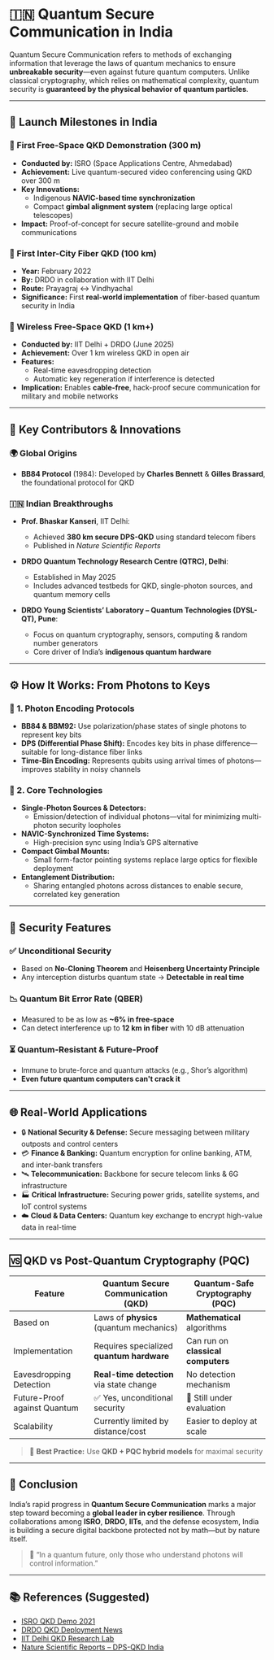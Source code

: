 # 🇮🇳 Quantum Secure Communication in India

Quantum Secure Communication refers to methods of exchanging information that leverage the laws of quantum mechanics to ensure **unbreakable security**—even against future quantum computers. Unlike classical cryptography, which relies on mathematical complexity, quantum security is **guaranteed by the physical behavior of quantum particles**.

---

## 🚀 Launch Milestones in India

### 🔹 First Free-Space QKD Demonstration (300 m)
- **Conducted by:** ISRO (Space Applications Centre, Ahmedabad)
- **Achievement:** Live quantum-secured video conferencing using QKD over 300 m
- **Key Innovations:**  
  - Indigenous **NAVIC-based time synchronization**  
  - Compact **gimbal alignment system** (replacing large optical telescopes)  
- **Impact:** Proof-of-concept for secure satellite-ground and mobile communications

### 🔹 First Inter-City Fiber QKD (100 km)
- **Year:** February 2022  
- **By:** DRDO in collaboration with IIT Delhi  
- **Route:** Prayagraj ↔ Vindhyachal  
- **Significance:** First **real-world implementation** of fiber-based quantum security in India

### 🔹 Wireless Free-Space QKD (1 km+)
- **Conducted by:** IIT Delhi + DRDO (June 2025)  
- **Achievement:** Over 1 km wireless QKD in open air  
- **Features:**  
  - Real-time eavesdropping detection  
  - Automatic key regeneration if interference is detected  
- **Implication:** Enables **cable-free**, hack-proof secure communication for military and mobile networks

---

## 🧠 Key Contributors & Innovations

### 🌍 Global Origins
- **BB84 Protocol** (1984): Developed by **Charles Bennett** & **Gilles Brassard**, the foundational protocol for QKD

### 🇮🇳 Indian Breakthroughs
- **Prof. Bhaskar Kanseri**, IIT Delhi:  
  - Achieved **380 km secure DPS-QKD** using standard telecom fibers  
  - Published in *Nature Scientific Reports*

- **DRDO Quantum Technology Research Centre (QTRC), Delhi**:  
  - Established in May 2025  
  - Includes advanced testbeds for QKD, single-photon sources, and quantum memory cells

- **DRDO Young Scientists’ Laboratory – Quantum Technologies (DYSL-QT), Pune**:  
  - Focus on quantum cryptography, sensors, computing & random number generators  
  - Core driver of India’s **indigenous quantum hardware**

---

## ⚙️ How It Works: From Photons to Keys

### 🔐 1. Photon Encoding Protocols
- **BB84 & BBM92:** Use polarization/phase states of single photons to represent key bits  
- **DPS (Differential Phase Shift):** Encodes key bits in phase difference—suitable for long-distance fiber links  
- **Time-Bin Encoding:** Represents qubits using arrival times of photons—improves stability in noisy channels

### 🔧 2. Core Technologies
- **Single-Photon Sources & Detectors:**  
  - Emission/detection of individual photons—vital for minimizing multi-photon security loopholes  
- **NAVIC-Synchronized Time Systems:**  
  - High-precision sync using India’s GPS alternative  
- **Compact Gimbal Mounts:**  
  - Small form-factor pointing systems replace large optics for flexible deployment  
- **Entanglement Distribution:**  
  - Sharing entangled photons across distances to enable secure, correlated key generation

---

## 🔐 Security Features

### ✅ Unconditional Security
- Based on **No-Cloning Theorem** and **Heisenberg Uncertainty Principle**  
- Any interception disturbs quantum state → **Detectable in real time**

### 📉 Quantum Bit Error Rate (QBER)
- Measured to be as low as **~6% in free-space**  
- Can detect interference up to **12 km in fiber** with 10 dB attenuation

### ⏳ Quantum-Resistant & Future-Proof
- Immune to brute-force and quantum attacks (e.g., Shor’s algorithm)  
- **Even future quantum computers can't crack it**

---

## 🌐 Real-World Applications

- 🔒 **National Security & Defense:** Secure messaging between military outposts and control centers  
- 💳 **Finance & Banking:** Quantum encryption for online banking, ATM, and inter-bank transfers  
- 🛰️ **Telecommunication:** Backbone for secure telecom links & 6G infrastructure  
- 🏭 **Critical Infrastructure:** Securing power grids, satellite systems, and IoT control systems  
- ☁️ **Cloud & Data Centers:** Quantum key exchange to encrypt high-value data in real-time

---

## 🆚 QKD vs Post-Quantum Cryptography (PQC)

| Feature                          | Quantum Secure Communication (QKD)          | Quantum-Safe Cryptography (PQC)          |
|----------------------------------|---------------------------------------------|------------------------------------------|
| Based on                         | Laws of **physics** (quantum mechanics)     | **Mathematical** algorithms              |
| Implementation                   | Requires specialized **quantum hardware**   | Can run on **classical computers**       |
| Eavesdropping Detection          | **Real-time detection** via state change    | No detection mechanism                   |
| Future-Proof against Quantum    | ✅ Yes, unconditional security               | 🚧 Still under evaluation                 |
| Scalability                      | Currently limited by distance/cost          | Easier to deploy at scale                |

> 🔐 **Best Practice:** Use **QKD + PQC hybrid models** for maximal security

---

## 📢 Conclusion

India’s rapid progress in **Quantum Secure Communication** marks a major step toward becoming a **global leader in cyber resilience**. Through collaborations among **ISRO**, **DRDO**, **IITs**, and the defense ecosystem, India is building a secure digital backbone protected not by math—but by nature itself.

> 🌟 “In a quantum future, only those who understand photons will control information.”

---

## 📚 References (Suggested)
- [ISRO QKD Demo 2021](https://www.isro.gov.in)
- [DRDO QKD Deployment News](https://www.drdo.gov.in)
- [IIT Delhi QKD Research Lab](https://www.iitd.ac.in)
- [Nature Scientific Reports – DPS-QKD India](https://www.nature.com/articles)

